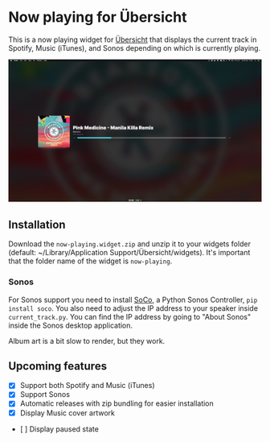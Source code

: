 # Now playing for Übersicht

This is a now playing widget for [Übersicht](http://tracesof.net/uebersicht/)
that displays the current track in Spotify, Music (iTunes), and Sonos depending on which
is currently playing.

![Screenshot of now playing widget](/docs/screenshot.jpg)

## Installation

Download the `now-playing.widget.zip` and unzip it to your widgets folder (default: ~/Library/Application Support/Übersicht/widgets). It's important that the folder name of the widget is `now-playing`.

### Sonos

For Sonos support you need to install [SoCo](https://github.com/SoCo/SoCo), a Python Sonos Controller, `pip install soco`. You also need to adjust the IP address to your speaker inside `current_track.py`. You can find the IP address by going to "About Sonos" inside the Sonos desktop application.

Album art is a bit slow to render, but they work.

## Upcoming features

- [x] Support both Spotify and Music (iTunes)
- [x] Support Sonos
- [x] Automatic releases with zip bundling for easier installation
- [x] Display Music cover artwork
- [ ] Display paused state
